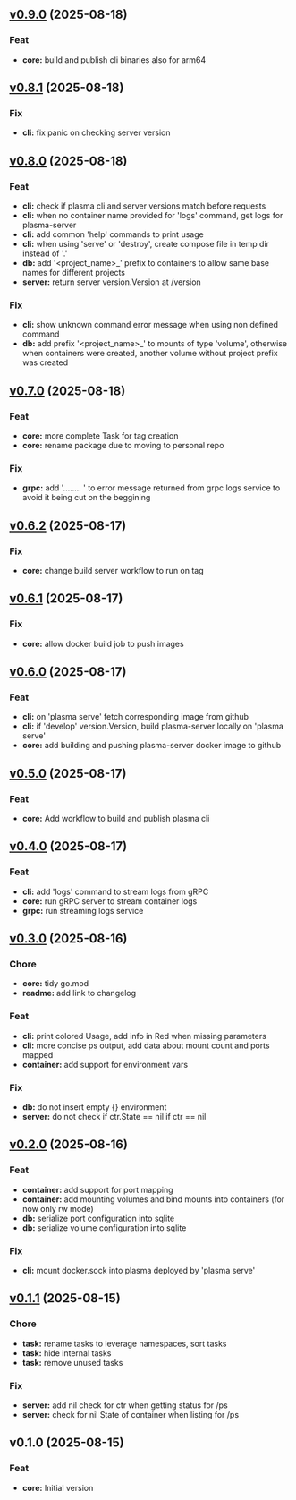 
<a name="v0.9.0"></a>
## [v0.9.0](https://github.com/pgulb/plasma/compare/v0.8.1...v0.9.0) (2025-08-18)

### Feat

* **core:** build and publish cli binaries also for arm64


<a name="v0.8.1"></a>
## [v0.8.1](https://github.com/pgulb/plasma/compare/v0.8.0...v0.8.1) (2025-08-18)

### Fix

* **cli:** fix panic on checking server version


<a name="v0.8.0"></a>
## [v0.8.0](https://github.com/pgulb/plasma/compare/v0.7.0...v0.8.0) (2025-08-18)

### Feat

* **cli:** check if plasma cli and server versions match before requests
* **cli:** when no container name provided for 'logs' command, get logs for plasma-server
* **cli:** add common 'help' commands to print usage
* **cli:** when using 'serve' or 'destroy', create compose file in temp dir instead of '.'
* **db:** add '<project_name>_' prefix to containers to allow same base names for different projects
* **server:** return server version.Version at /version

### Fix

* **cli:** show unknown command error message when using non defined command
* **db:** add prefix '<project_name>_' to mounts of type 'volume', otherwise when containers were created, another volume without project prefix was created


<a name="v0.7.0"></a>
## [v0.7.0](https://github.com/pgulb/plasma/compare/v0.6.2...v0.7.0) (2025-08-18)

### Feat

* **core:** more complete Task for tag creation
* **core:** rename package due to moving to personal repo

### Fix

* **grpc:** add '........<grpc-error> ' to error message returned from grpc logs service to avoid it being cut on the beggining


<a name="v0.6.2"></a>
## [v0.6.2](https://github.com/pgulb/plasma/compare/v0.6.1...v0.6.2) (2025-08-17)

### Fix

* **core:** change build server workflow to run on tag


<a name="v0.6.1"></a>
## [v0.6.1](https://github.com/pgulb/plasma/compare/v0.6.0...v0.6.1) (2025-08-17)

### Fix

* **core:** allow docker build job to push images


<a name="v0.6.0"></a>
## [v0.6.0](https://github.com/pgulb/plasma/compare/v0.5.0...v0.6.0) (2025-08-17)

### Feat

* **cli:** on 'plasma serve' fetch corresponding image from github
* **cli:** if 'develop' version.Version, build plasma-server locally on 'plasma serve'
* **core:** add building and pushing plasma-server docker image to github


<a name="v0.5.0"></a>
## [v0.5.0](https://github.com/pgulb/plasma/compare/v0.4.0...v0.5.0) (2025-08-17)

### Feat

* **core:** Add workflow to build and publish plasma cli


<a name="v0.4.0"></a>
## [v0.4.0](https://github.com/pgulb/plasma/compare/v0.3.0...v0.4.0) (2025-08-17)

### Feat

* **cli:** add 'logs' command to stream logs from gRPC
* **core:** run gRPC server to stream container logs
* **grpc:** run streaming logs service


<a name="v0.3.0"></a>
## [v0.3.0](https://github.com/pgulb/plasma/compare/v0.2.0...v0.3.0) (2025-08-16)

### Chore

* **core:** tidy go.mod
* **readme:** add link to changelog

### Feat

* **cli:** print colored Usage, add info in Red when missing parameters
* **cli:** more concise ps output, add data about mount count and ports mapped
* **container:** add support for environment vars

### Fix

* **db:** do not insert empty {} environment
* **server:** do not check if ctr.State == nil if ctr == nil


<a name="v0.2.0"></a>
## [v0.2.0](https://github.com/pgulb/plasma/compare/v0.1.1...v0.2.0) (2025-08-16)

### Feat

* **container:** add support for port mapping
* **container:** add mounting volumes and bind mounts into containers (for now only rw mode)
* **db:** serialize port configuration into sqlite
* **db:** serialize volume configuration into sqlite

### Fix

* **cli:** mount docker.sock into plasma deployed by 'plasma serve'


<a name="v0.1.1"></a>
## [v0.1.1](https://github.com/pgulb/plasma/compare/v0.1.0...v0.1.1) (2025-08-15)

### Chore

* **task:** rename tasks to leverage namespaces, sort tasks
* **task:** hide internal tasks
* **task:** remove unused tasks

### Fix

* **server:** add nil check for ctr when getting status for /ps
* **server:** check for nil State of container when listing for /ps


<a name="v0.1.0"></a>
## v0.1.0 (2025-08-15)

### Feat

* **core:** Initial version

